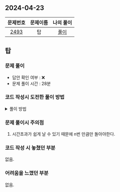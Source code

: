 ## 2024-04-23
|                     문제번호                     | 문제이름 | 나의 풀이  |
|:--------------------------------------------:|:----:|:------:|
| [2493](https://www.acmicpc.net/problem/2493) |  탑   | [풀이](https://github.com/Kminwo-o/BaekJoon-Algorithm/blob/main/%EB%B0%B1%EC%A4%80/Gold/2493.%E2%80%85%ED%83%91/%ED%83%91.java) |

## 탑
### 문제 풀이
- 답안 확인 여부 : ❌ <br>
- 문제 풀이 시간 : 28분

### 코드 작성시 도전한 풀이 방법
<details>
<summary> 풀이 방법 </summary>
<div markdown="1">

- Stack : Array로 받아서 하나씩 idx를 높여가면서 확인하고 StringBuilder에 append 하는 방식으로 풀었음
> 1. Array 배열에 탑을 순서대로 input 한다.
> 2. cnt 0 부터 시작해서 n까지 진행한다.
>   - 왼쪽으로 레이저가 날아가기 때문에 역순으로 시작해야할 것 같지만 이래나 저래나 어차피 idx 값을 들고 가기 때문에 똑같음. 
> 3. stack이 비어 있다면 제일 왼쪽 탑이거나 보다 높은 탑이 없기 때문에 StringBuilder에 0을 추가하고 stack에 now를 push한다.
> 4. stack이 있는 경우 now 값이 stack의 top 보다 크다면 stack을 pop한다.(어차피 도달할 수 없음 + 지나왔던 탑 중에 높았던 탑 찾아줘야함) 
> 5. cnt가 n과 같아지면 sb를 출력
</div>
</details>

### 문제 풀이시 주의점
1. 시간초과가 쉽게 날 수 있기 때문에 n번 만큼만 돌아야한다.

### 코드 작성 시 놓쳤던 부분
없음.

### 어려움을 느꼈던 부분
없음.